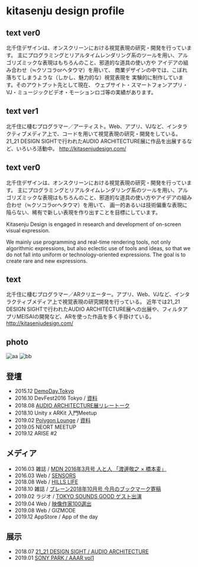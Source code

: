 # kitasenju design profile

## text ver0

北千住デザインは、オンスクリーンにおける視覚表現の研究・開発を行っています。 主にプログラミングとリアルタイムレンダリング系のツールを用い、アルゴリズミックな表現はもちろんのこと、邪道的な道具の使い方や アイデアの組み合わせ（≒クソコラorヘタウマ）を用いて、 商業デザインの中では、こぼれ落ちてしまうような（しかし、魅力的な）視覚表現を 実験的に制作しています。そのアウトプット先として現在、 ウェブサイト・スマートフォンアプリ・VJ・ミュージックビデオ・モーションロゴ等の実績があります。

## text ver1

北千住に棲むプログラマー／アーティスト。Web、アプリ、VJなど、インタラクティブメディア上で、コードを用いて視覚表現の研究・開発をしている。21_21 DESIGN SIGHTで行われたAUDIO ARCHITECTURE展に作品を出展するなど、いろいろ活動中。
http://kitasenjudesign.com/

## text ver0

北千住デザインは、オンスクリーンにおける視覚表現の研究・開発を行っています。 主にプログラミングとリアルタイムレンダリング系のツールを用い、アルゴリズミックな表現はもちろんのこと、邪道的な道具の使い方やアイデアの組み合わせ（≒クソコラorヘタウマ）を用いて、
画一的あるいは技術偏重な表現に陥らない、稀有で新しい表現を作り出すことを目標にしています。

Kitasenju Design is engaged in research and development of on-screen visual expression.

We mainly use programming and real-time rendering tools, not only algorithmic expressions, but also eclectic use of tools and ideas, so that we do not fall into uniform or technology-oriented expressions. The goal is to create rare and new expressions.

## text 

北千住に棲むプログラマー／ARクリエーター。アプリ、Web、VJなど、インタラクティブメディア上で視覚表現の研究開発を行っている。
近年では21_21 DESIGN SIGHTで行われたAUDIO ARCHITECTURE展への出展や、フィルタアプリMEISAIの開発など、ARを使った作品を多く手掛けている。
http://kitasenjudesign.com/


## photo

![aa](./icon1.jpg)
![bb](./icon2.jpg)

## 登壇

* 2015.12 [DemoDay.Tokyo](https://www.youtube.com/watch?v=eyGrbDR5uqk)
* 2016.10 DevFest2016 Tokyo / [資料](https://docs.google.com/presentation/d/1i9YYhNgjh1SH-xka3gpsCUG0zLz9njjzMuga3j6pobk/edit?usp=sharing)
* 2018.08 [AUDIO ARCHITECTURE展リレートーク](http://www.2121designsight.jp/program/audio_architecture/events.html)
* 2018.10 Unity x ARKit 入門Meetup
* 2019.02 [Polygon Lounge](https://github.com/PolygonLounge/PolygonLounge-1) / [資料](https://docs.google.com/presentation/d/1xxjXO9ay7tFBnDNa328HZXM5P5ifmdppKDBCVKLYSt8/edit?usp=sharing)
* 2019.05 NEORT MEETUP
* 2019.12 ARISE #2


## メディア

* 2016.03 雑誌 / [MDN 2016年3月号 人と人 「渡邊敬之 × 橋本麦」](https://books.mdn.co.jp/magazine/3215101003/)
* 2016.03 Web / [SENSORS](http://www.sensors.jp/post/demoday_3.html)
* 2018.08 Web / [HILLS LIFE](https://hillslife.jp/culture/2018/07/11/creative-process-4/)
* 2018.10 雑誌 / [ブレーン2018年10月号 今月のブックマーク寄稿](https://mag.sendenkaigi.com/brain/201810/bookmark/014298.php)
* 2019.02 ラジオ / [TOKYO SOUNDS GOOD ゲスト出演](https://twitter.com/TokyoSoundsGood/status/1101368964020486146)
* 2019.04 Web / [映像作家100選出](https://eizo100.jp/archives/category/2019/)
* 2019.08 Web / GIZMODE
* 2019.12 AppStore / App of the day


## 展示

* 2018.07 [21_21 DESIGN SIGHT / AUDIO ARCHITECTURE](http://2121designsight.jp/program/audio_architecture/)
* 2019.01 [SONY PARK / AAAR vol1](http://artscape.jp/exhibition/art-flash-news/2018/10151501_21045.html)
